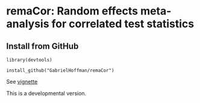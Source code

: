 # remaCor: Random effects meta-analysis for correlated test statistics

## Install from GitHub

```
library(devtools)

install_github("GabrielHoffman/remaCor")
```

See [vignette](https://htmlpreview.github.io/?https://raw.githubusercontent.com/GabrielHoffman/remaCor/master/vignettes/remaCor.html?token=ADFAXTOJD7MWQQI6EPGYOCC6KVROE)

This is a developmental version.


